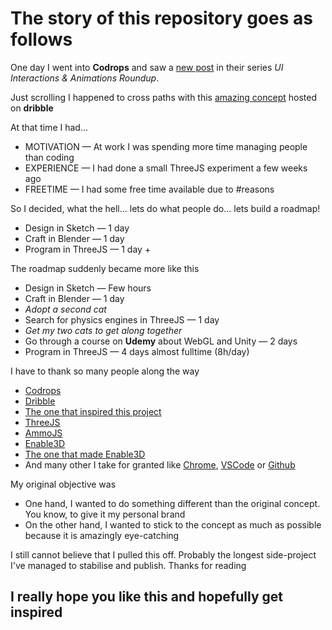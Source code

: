 The story of this repository goes as follows
===

One day I went into **Codrops** and saw a [new post](https://tympanus.net/codrops/2020/09/22/ui-interactions-animations-roundup-10/) in their series *UI Interactions & Animations Roundup*.

Just scrolling I happened to cross paths with this [amazing concept](https://dribbble.com/shots/14072513-physics-3D-landing-page-concept) hosted on **dribble**

At that time I had...
- MOTIVATION — At work I was spending more time managing people than coding
- EXPERIENCE — I had done a small ThreeJS experiment a few weeks ago
- FREETIME — I had some free time available due to #reasons

So I decided, what the hell... lets do what people do... lets build a roadmap!

- Design in Sketch — 1 day
- Craft in Blender — 1 day
- Program in ThreeJS — 1 day +

The roadmap suddenly became more like this

- Design in Sketch — Few hours
- Craft in Blender — 1 day
- *Adopt a second cat*
- Search for physics engines in ThreeJS — 1 day
- *Get my two cats to get along together*
- Go through a course on **Udemy** about WebGL and Unity — 2 days
- Program in ThreeJS — 4 days almost fulltime (8h/day)

I have to thank so many people along the way

- [Codrops](https://tympanus.net/codrops/)
- [Dribble](https://dribbble.com/)
- [The one that inspired this project](https://dribbble.com/phamduyminh)
- [ThreeJS](https://threejs.org/)
- [AmmoJS](https://github.com/kripken/ammo.js/)
- [Enable3D](https://enable3d.io/)
- [The one that made Enable3D](https://github.com/yandeu)
- And many other I take for granted like [Chrome](https://www.google.com/chrome/), [VSCode](https://code.visualstudio.com/) or [Github](https://github.com/)

My original objective was

- One hand, I wanted to do something different than the original concept. You know, to give it my personal brand
- On the other hand, I wanted to stick to the concept as much as possible because it is amazingly eye-catching

I still cannot believe that I pulled this off. Probably the longest side-project I've managed to stabilise and publish. Thanks for reading


I really hope you like this and hopefully get inspired
---